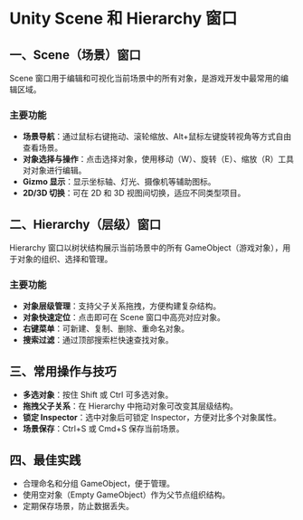 # Unity Scene 和 Hierarchy 窗口

## 一、Scene（场景）窗口

Scene 窗口用于编辑和可视化当前场景中的所有对象，是游戏开发中最常用的编辑区域。

### 主要功能
- **场景导航**：通过鼠标右键拖动、滚轮缩放、Alt+鼠标左键旋转视角等方式自由查看场景。
- **对象选择与操作**：点击选择对象，使用移动（W）、旋转（E）、缩放（R）工具对对象进行编辑。
- **Gizmo 显示**：显示坐标轴、灯光、摄像机等辅助图标。
- **2D/3D 切换**：可在 2D 和 3D 视图间切换，适应不同类型项目。

## 二、Hierarchy（层级）窗口

Hierarchy 窗口以树状结构展示当前场景中的所有 GameObject（游戏对象），用于对象的组织、选择和管理。

### 主要功能
- **对象层级管理**：支持父子关系拖拽，方便构建复杂结构。
- **对象快速定位**：点击即可在 Scene 窗口中高亮对应对象。
- **右键菜单**：可新建、复制、删除、重命名对象。
- **搜索过滤**：通过顶部搜索栏快速查找对象。

## 三、常用操作与技巧

- **多选对象**：按住 Shift 或 Ctrl 可多选对象。
- **拖拽父子关系**：在 Hierarchy 中拖动对象可改变其层级结构。
- **锁定 Inspector**：选中对象后可锁定 Inspector，方便对比多个对象属性。
- **场景保存**：Ctrl+S 或 Cmd+S 保存当前场景。

## 四、最佳实践

- 合理命名和分组 GameObject，便于管理。
- 使用空对象（Empty GameObject）作为父节点组织结构。
- 定期保存场景，防止数据丢失。
